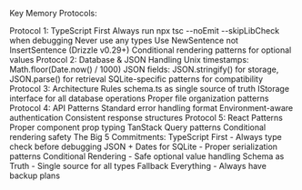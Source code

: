 Key Memory Protocols:

Protocol 1: TypeScript First
Always run npx tsc --noEmit --skipLibCheck when debugging
Never use any types
Use NewSentence not InsertSentence (Drizzle v0.29+)
Conditional rendering patterns for optional values
Protocol 2: Database & JSON Handling
Unix timestamps: Math.floor(Date.now() / 1000)
JSON fields: JSON.stringify() for storage, JSON.parse() for retrieval
SQLite-specific patterns for compatibility
Protocol 3: Architecture Rules
schema.ts as single source of truth
IStorage interface for all database operations
Proper file organization patterns
Protocol 4: API Patterns
Standard error handling format
Environment-aware authentication
Consistent response structures
Protocol 5: React Patterns
Proper component prop typing
TanStack Query patterns
Conditional rendering safety
The Big 5 Commitments:
TypeScript First - Always type check before debugging
JSON + Dates for SQLite - Proper serialization patterns
Conditional Rendering - Safe optional value handling
Schema as Truth - Single source for all types
Fallback Everything - Always have backup plans